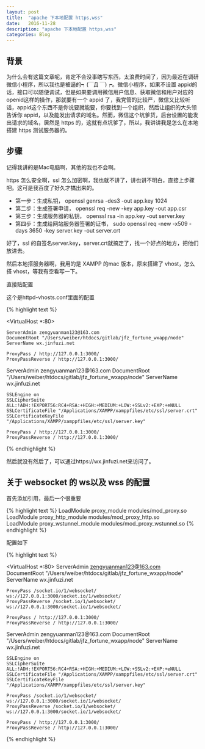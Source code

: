 ```yaml
---
layout: post
title:  "apache 下本地配置 https,wss"
date:   2016-11-28
description: "apache 下本地配置 https,wss"
categories: Blog
---
```


## 背景

为什么会有这篇文章呢，肯定不会没事瞎写东西，太浪费时间了，因为最近在调研微信小程序，所以我也是被逼的┑(￣Д ￣)┍。微信小程序，如果不设置 appid的话，接口可以随便调试，但是如果要调用微信用户信息、获取微信和用户对应的 openid这样的操作，那就要有一个 appid 了，我党管的比较严，微信又比较听话，appid这个东西不是你说要就能要，你要找到一个组织，然后让组织的大头领告诉你 appid，以及能发出请求的域名。然而，微信这个坑爹货，后台设置的能发出请求的域名，居然是 https 的，这就有点坑爹了，所以，我讲讲我是怎么在本地搭建 https 测试服务器的。

## 步骤

记得我讲的是Mac电脑啊，其他的我也不会啊。

https 怎么安全啊，ssl 怎么加密啊，我也就不讲了，讲也讲不明白，直接上步骤吧。这可是我百度了好久才搞出来的。

* 第一步：生成私钥， openssl genrsa -des3 -out app.key 1024
* 第二步：生成签署申请， openssl req -new -key app.key -out app.csr
* 第三步：生成服务器的私钥， openssl rsa -in app.key -out server.key
* 第四步：生成给网站服务器签署的证书， sudo openssl req -new -x509 -days 3650 -key server.key -out server.crt

好了，ssl 的自签名server.key，server.crt就搞定了，找一个好点的地方，把他们放进去。

然后本地搭服务器啊，我用的是 XAMPP 的mac 版本，原来搭建了 vhost，怎么搭 vhost，等我有空看写一下。

直接贴配置

这个是httpd-vhosts.conf里面的配置

{% highlight  text %}

<VirtualHost *:80>

    ServerAdmin zengyuanman123@163.com
    DocumentRoot "/Users/weiber/htdocs/gitlab/jfz_fortune_wxapp/node"
    ServerName wx.jinfuzi.net
    
    ProxyPass / http://127.0.0.1:3000/
    ProxyPassReverse / http://127.0.0.1:3000/
</VirtualHost>
<VirtualHost *:443>
    ServerAdmin zengyuanman123@163.com
    DocumentRoot "/Users/weiber/htdocs/gitlab/jfz_fortune_wxapp/node"
    ServerName wx.jinfuzi.net
    
    SSLEngine on
    SSLCipherSuite ALL:!ADH:!EXPORT56:RC4+RSA:+HIGH:+MEDIUM:+LOW:+SSLv2:+EXP:+eNULL
    SSLCertificateFile "/Applications/XAMPP/xamppfiles/etc/ssl/server.crt"
    SSLCertificateKeyFile "/Applications/XAMPP/xamppfiles/etc/ssl/server.key"
    
    ProxyPass / http://127.0.0.1:3000/
    ProxyPassReverse / http://127.0.0.1:3000/
</VirtualHost>

{% endhighlight %}

然后就没有然后了，可以通过https://wx.jinfuzi.net来访问了。


## 关于 websocket 的 ws以及 wss 的配置

首先添加引用，最后一个很重要

{% highlight  text %}
LoadModule proxy_module modules/mod_proxy.so  
LoadModule proxy_http_module modules/mod_proxy_http.so  
LoadModule proxy_wstunnel_module modules/mod_proxy_wstunnel.so 
{% endhighlight %}

配置如下

{% highlight  text %}

<VirtualHost *:80>
    ServerAdmin zengyuanman123@163.com
    DocumentRoot "/Users/weiber/htdocs/gitlab/jfz_fortune_wxapp/node"
    ServerName wx.jinfuzi.net

    ProxyPass /socket.io/1/websocket/ ws://127.0.0.1:3000/socket.io/1/websocket/
    ProxyPassReverse /socket.io/1/websocket/ ws://127.0.0.1:3000/socket.io/1/websocket/

    ProxyPass / http://127.0.0.1:3000/
    ProxyPassReverse / http://127.0.0.1:3000/
</VirtualHost>
<VirtualHost *:443>
    ServerAdmin zengyuanman123@163.com
    DocumentRoot "/Users/weiber/htdocs/gitlab/jfz_fortune_wxapp/node"
    ServerName wx.jinfuzi.net

    SSLEngine on
    SSLCipherSuite ALL:!ADH:!EXPORT56:RC4+RSA:+HIGH:+MEDIUM:+LOW:+SSLv2:+EXP:+eNULL
    SSLCertificateFile "/Applications/XAMPP/xamppfiles/etc/ssl/server.crt"
    SSLCertificateKeyFile "/Applications/XAMPP/xamppfiles/etc/ssl/server.key"

    ProxyPass /socket.io/1/websocket/ ws://127.0.0.1:3000/socket.io/1/websocket/
    ProxyPassReverse /socket.io/1/websocket/ ws://127.0.0.1:3000/socket.io/1/websocket/

    ProxyPass / http://127.0.0.1:3000/
    ProxyPassReverse / http://127.0.0.1:3000/
</VirtualHost>

{% endhighlight %}

